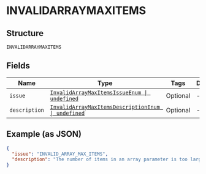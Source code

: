 
# INVALIDARRAYMAXITEMS

## Structure

`INVALIDARRAYMAXITEMS`

## Fields

| Name | Type | Tags | Description |
|  --- | --- | --- | --- |
| `issue` | [`InvalidArrayMaxItemsIssueEnum \| undefined`](../../doc/models/invalid-array-max-items-issue-enum.md) | Optional | - |
| `description` | [`InvalidArrayMaxItemsDescriptionEnum \| undefined`](../../doc/models/invalid-array-max-items-description-enum.md) | Optional | - |

## Example (as JSON)

```json
{
  "issue": "INVALID_ARRAY_MAX_ITEMS",
  "description": "The number of items in an array parameter is too large."
}
```

